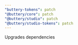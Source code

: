 ```yaml
---
"buttery-tokens": patch
"@buttery/core": patch
"@buttery/studio": patch
"@buttery/studio-tokens": patch
---
```


Upgrades dependencies
